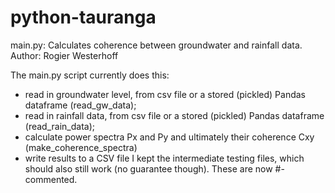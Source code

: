 # python-tauranga
main.py:
Calculates coherence between groundwater and rainfall data.
Author: Rogier Westerhoff

The main.py script currently does this:
 - read in groundwater level, from csv file or a stored (pickled) Pandas dataframe (read_gw_data);
 - read in rainfall data, from csv file or a stored (pickled) Pandas dataframe (read_rain_data);
 - calculate power spectra Px and Py and ultimately their coherence Cxy (make_coherence_spectra)
 - write results to a CSV file
I kept the intermediate testing files, which should also still work (no guarantee though). These are now #-commented.
